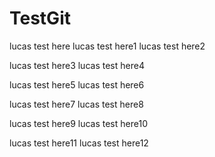 # TestGit
lucas test here
lucas test here1
lucas test here2

lucas test here3
lucas test here4

lucas test here5
lucas test here6

lucas test here7
lucas test here8

lucas test here9
lucas test here10


lucas test here11
lucas test here12

